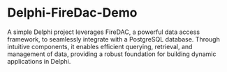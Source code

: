 # Delphi-FireDac-Demo
A simple Delphi project leverages FireDAC, a powerful data access framework, to seamlessly integrate with a PostgreSQL database. Through intuitive components, it enables efficient querying, retrieval, and management of data, providing a robust foundation for building dynamic applications in Delphi.
